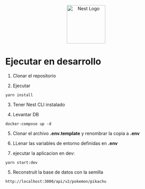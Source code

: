 <p align="center">
  <a href="http://nestjs.com/" target="blank"><img src="https://nestjs.com/img/logo-small.svg" width="120" alt="Nest Logo" /></a>
</p>

# Ejecutar en desarrollo

1. Clonar el repositorio 

2. Ejecutar

```
yarn install
```

3. Tener Nest CLI instalado

4. Levantar DB
```
docker-compose up -d
```
5. Clonar el archivo __.env.template__ y renombrar la copia a __.env__

6. LLenar las variables de entorno definidas en __.env__

7. ejecutar la aplicacion en dev: 
```
yarn start:dev
```

5. Reconstruit la base de datos con la semilla
```
http://localhost:3000/api/v2/pokemon/pikachu
```
